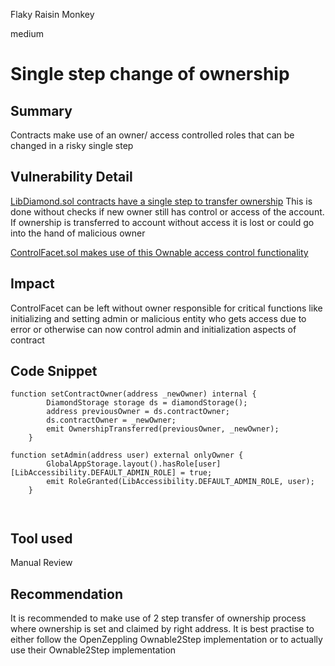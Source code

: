 Flaky Raisin Monkey

medium

# Single step change of ownership
## Summary
Contracts make use of an owner/ access controlled roles that can be changed in a risky single step 

## Vulnerability Detail
[LibDiamond.sol contracts have a single step to transfer ownership](https://github.com/sherlock-audit/2023-08-symmetrical/blob/main/symmio-core/contracts/libraries/LibDiamond.sol#L40)
This is done without checks if new owner still has control or access of the account. If ownership is transferred to account without access it is lost or could go into the hand of malicious owner 

[ControlFacet.sol makes use of this Ownable access  control functionality](https://github.com/sherlock-audit/2023-08-symmetrical/blob/main/symmio-core/contracts/facets/control/ControlFacet.sol#L16)

## Impact
ControlFacet can be left without owner responsible for critical functions like initializing and setting admin or malicious entity who gets access due to error or otherwise can now control admin and initialization aspects of contract 

## Code Snippet

```solidity 
function setContractOwner(address _newOwner) internal {
        DiamondStorage storage ds = diamondStorage();
        address previousOwner = ds.contractOwner;
        ds.contractOwner = _newOwner;
        emit OwnershipTransferred(previousOwner, _newOwner);
    }

function setAdmin(address user) external onlyOwner {
        GlobalAppStorage.layout().hasRole[user][LibAccessibility.DEFAULT_ADMIN_ROLE] = true;
        emit RoleGranted(LibAccessibility.DEFAULT_ADMIN_ROLE, user);
    }



```
## Tool used
Manual Review

## Recommendation
It is recommended to make use of 2 step transfer of ownership process where ownership is set and claimed by right address. It is best practise to either follow the OpenZeppling Ownable2Step implementation or to actually use their Ownable2Step implementation 

